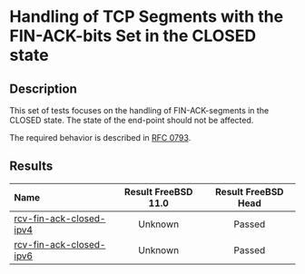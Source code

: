 # Handling of TCP Segments with the FIN-ACK-bits Set in the CLOSED state

## Description
This set of tests focuses on the handling of FIN-ACK-segments in the CLOSED state.
The state of the end-point should not be affected.

The required behavior is described in [RFC 0793](https://tools.ietf.org/html/rfc793#section-3.9).

## Results

| Name                                                                                                                                                                     | Result FreeBSD 11.0 | Result FreeBSD Head |
|:-------------------------------------------------------------------------------------------------------------------------------------------------------------------------|:-------------------:|:-------------------:|
|[rcv-fin-ack-closed-ipv4](rcv-fin-ack-closed-ipv4.pkt "Ensure that the reception of a FIN-ACK-segment in the CLOSED state does trigger the sending of a RST-segment")     | Unknown             | Passed              |
|[rcv-fin-ack-closed-ipv6](rcv-fin-ack-closed-ipv6.pkt "Ensure that the reception of a FIN-ACK-segment in the CLOSED state does trigger the sending of a RST-segment")     | Unknown             | Passed              |
